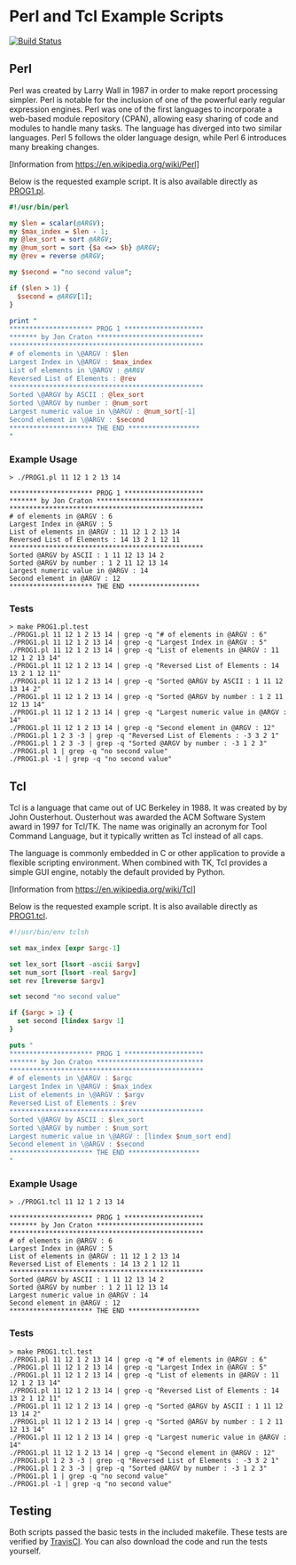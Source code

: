 Perl and Tcl Example Scripts
============================

[![Build Status](https://travis-ci.org/jncraton/csc710-perl-tcl.svg?branch=master)](https://travis-ci.org/jncraton/csc710-perl-tcl)

Perl
----

Perl was created by Larry Wall in 1987 in order to make report processing simpler. Perl is notable for the inclusion of one of the powerful early regular expression engines. Perl was one of the first languages to incorporate a web-based module repository (CPAN), allowing easy sharing of code and modules to handle many tasks. The language has diverged into two similar languages. Perl 5 follows the older language design, while Perl 6 introduces many breaking changes.

[Information from https://en.wikipedia.org/wiki/Perl]

Below is the requested example script. It is also available directly as [PROG1.pl](PROG1.pl).

```perl
#!/usr/bin/perl

my $len = scalar(@ARGV);
my $max_index = $len - 1;
my @lex_sort = sort @ARGV;
my @num_sort = sort {$a <=> $b} @ARGV;
my @rev = reverse @ARGV;

my $second = "no second value";

if ($len > 1) {
  $second = @ARGV[1];
}

print "
********************* PROG 1 ********************
******* by Jon Craton ***************************
*************************************************
# of elements in \@ARGV : $len
Largest Index in \@ARGV : $max_index
List of elements in \@ARGV : @ARGV 
Reversed List of Elements : @rev
*************************************************
Sorted \@ARGV by ASCII : @lex_sort
Sorted \@ARGV by number : @num_sort
Largest numeric value in \@ARGV : @num_sort[-1]
Second element in \@ARGV : $second
********************* THE END ******************
"
```
### Example Usage
```
> ./PROG1.pl 11 12 1 2 13 14

********************* PROG 1 ********************
******* by Jon Craton ***************************
*************************************************
# of elements in @ARGV : 6
Largest Index in @ARGV : 5
List of elements in @ARGV : 11 12 1 2 13 14 
Reversed List of Elements : 14 13 2 1 12 11
*************************************************
Sorted @ARGV by ASCII : 1 11 12 13 14 2
Sorted @ARGV by number : 1 2 11 12 13 14
Largest numeric value in @ARGV : 14
Second element in @ARGV : 12
********************* THE END ******************
```
### Tests
```
> make PROG1.pl.test
./PROG1.pl 11 12 1 2 13 14 | grep -q "# of elements in @ARGV : 6" 
./PROG1.pl 11 12 1 2 13 14 | grep -q "Largest Index in @ARGV : 5" 
./PROG1.pl 11 12 1 2 13 14 | grep -q "List of elements in @ARGV : 11 12 1 2 13 14" 
./PROG1.pl 11 12 1 2 13 14 | grep -q "Reversed List of Elements : 14 13 2 1 12 11" 
./PROG1.pl 11 12 1 2 13 14 | grep -q "Sorted @ARGV by ASCII : 1 11 12 13 14 2" 
./PROG1.pl 11 12 1 2 13 14 | grep -q "Sorted @ARGV by number : 1 2 11 12 13 14" 
./PROG1.pl 11 12 1 2 13 14 | grep -q "Largest numeric value in @ARGV : 14" 
./PROG1.pl 11 12 1 2 13 14 | grep -q "Second element in @ARGV : 12" 
./PROG1.pl 1 2 3 -3 | grep -q "Reversed List of Elements : -3 3 2 1" 
./PROG1.pl 1 2 3 -3 | grep -q "Sorted @ARGV by number : -3 1 2 3"
./PROG1.pl 1 | grep -q "no second value" 
./PROG1.pl -1 | grep -q "no second value" 
```

Tcl
---

Tcl is a language that came out of UC Berkeley in 1988. It was created by by John Ousterhout. Ousterhout was awarded the ACM Software System award in 1997 for Tcl/TK. The name was originally an acronym for Tool Command Language, but it typically written as Tcl instead of all caps.

The language is commonly embedded in C or other application to provide a flexible scripting environment. When combined with TK, Tcl provides a simple GUI engine, notably the default provided by Python. 

[Information from https://en.wikipedia.org/wiki/Tcl]

Below is the requested example script. It is also available directly as [PROG1.tcl](PROG1.tcl).

```tcl
#!/usr/bin/env tclsh

set max_index [expr $argc-1]

set lex_sort [lsort -ascii $argv]
set num_sort [lsort -real $argv]
set rev [lreverse $argv]

set second "no second value"

if {$argc > 1} {
  set second [lindex $argv 1]
}

puts "
********************* PROG 1 ********************
******* by Jon Craton ***************************
*************************************************
# of elements in \@ARGV : $argc
Largest Index in \@ARGV : $max_index
List of elements in \@ARGV : $argv 
Reversed List of Elements : $rev
*************************************************
Sorted \@ARGV by ASCII : $lex_sort
Sorted \@ARGV by number : $num_sort 
Largest numeric value in \@ARGV : [lindex $num_sort end]
Second element in \@ARGV : $second
********************* THE END ******************
"
```
### Example Usage
```
> ./PROG1.tcl 11 12 1 2 13 14

********************* PROG 1 ********************
******* by Jon Craton ***************************
*************************************************
# of elements in @ARGV : 6
Largest Index in @ARGV : 5
List of elements in @ARGV : 11 12 1 2 13 14 
Reversed List of Elements : 14 13 2 1 12 11
*************************************************
Sorted @ARGV by ASCII : 1 11 12 13 14 2
Sorted @ARGV by number : 1 2 11 12 13 14 
Largest numeric value in @ARGV : 14
Second element in @ARGV : 12
********************* THE END ******************

```
### Tests
```
> make PROG1.tcl.test
./PROG1.pl 11 12 1 2 13 14 | grep -q "# of elements in @ARGV : 6" 
./PROG1.pl 11 12 1 2 13 14 | grep -q "Largest Index in @ARGV : 5" 
./PROG1.pl 11 12 1 2 13 14 | grep -q "List of elements in @ARGV : 11 12 1 2 13 14" 
./PROG1.pl 11 12 1 2 13 14 | grep -q "Reversed List of Elements : 14 13 2 1 12 11" 
./PROG1.pl 11 12 1 2 13 14 | grep -q "Sorted @ARGV by ASCII : 1 11 12 13 14 2" 
./PROG1.pl 11 12 1 2 13 14 | grep -q "Sorted @ARGV by number : 1 2 11 12 13 14" 
./PROG1.pl 11 12 1 2 13 14 | grep -q "Largest numeric value in @ARGV : 14" 
./PROG1.pl 11 12 1 2 13 14 | grep -q "Second element in @ARGV : 12" 
./PROG1.pl 1 2 3 -3 | grep -q "Reversed List of Elements : -3 3 2 1" 
./PROG1.pl 1 2 3 -3 | grep -q "Sorted @ARGV by number : -3 1 2 3"
./PROG1.pl 1 | grep -q "no second value" 
./PROG1.pl -1 | grep -q "no second value" 
```

Testing
-------

Both scripts passed the basic tests in the included makefile. These tests are verified by [TravisCI](https://travis-ci.org/jncraton/csc710-perl-tcl). You can also download the code and run the tests yourself.
